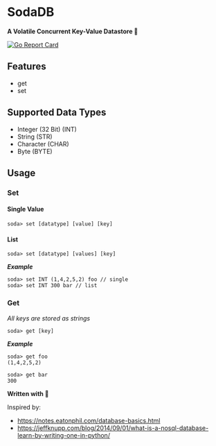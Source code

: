 # SodaDB
**A Volatile Concurrent Key-Value Datastore  🥤**

[![Go Report Card](https://goreportcard.com/badge/github.com/ReubenMathew/SodaDB)](https://goreportcard.com/report/github.com/ReubenMathew/SodaDB)

Features
---
- get
- set

Supported Data Types
---
- Integer (32 Bit) (INT)
- String (STR)
- Character (CHAR)
- Byte (BYTE)

Usage
---
### Set
#### Single Value
```
soda> set [datatype] [value] [key]
```
#### List
```
soda> set [datatype] [values] [key]
```
***Example*** 
```
soda> set INT (1,4,2,5,2) foo // single
soda> set INT 300 bar // list
```


### Get
*All keys are stored as strings*
```
soda> get [key]
```

***Example*** 
```
soda> get foo
(1,4,2,5,2)

soda> get bar
300
```



**Written with 💙**



Inspired by: 
- https://notes.eatonphil.com/database-basics.html
- https://jeffknupp.com/blog/2014/09/01/what-is-a-nosql-database-learn-by-writing-one-in-python/

